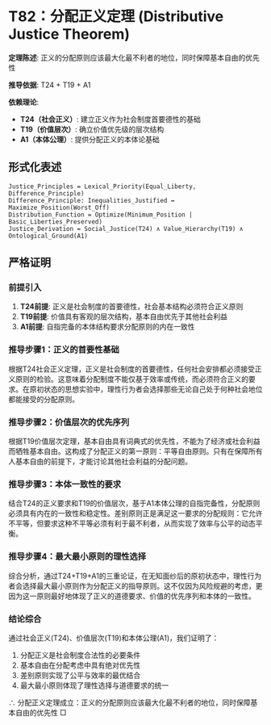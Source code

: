 # T82：分配正义定理 (Distributive Justice Theorem)

**定理陈述**: 正义的分配原则应该最大化最不利者的地位，同时保障基本自由的优先性

**推导依据**: T24 + T19 + A1

**依赖理论**:
- **T24（社会正义）**: 建立正义作为社会制度首要德性的基础
- **T19（价值层次）**: 确立价值优先级的层次结构
- **A1（本体公理）**: 提供分配正义的本体论基础

## 形式化表述
```
Justice_Principles = Lexical_Priority(Equal_Liberty, Difference_Principle)
Difference_Principle: Inequalities_Justified ↔ Maximize_Position(Worst_Off)
Distribution_Function = Optimize(Minimum_Position | Basic_Liberties_Preserved)
Justice_Derivation = Social_Justice(T24) ∧ Value_Hierarchy(T19) ∧ Ontological_Ground(A1)
```

## 严格证明

### 前提引入
1. **T24前提**: 正义是社会制度的首要德性，社会基本结构必须符合正义原则
2. **T19前提**: 价值具有客观的层次结构，基本自由优先于其他社会利益
3. **A1前提**: 自指完备的本体结构要求分配原则的内在一致性

### 推导步骤1：正义的首要性基础
根据T24社会正义定理，正义是社会制度的首要德性，任何社会安排都必须接受正义原则的检验。这意味着分配制度不能仅基于效率或传统，而必须符合正义的要求。在原初状态的思想实验中，理性行为者会选择那些无论自己处于何种社会地位都能接受的分配原则。

### 推导步骤2：价值层次的优先序列
根据T19价值层次定理，基本自由具有词典式的优先性，不能为了经济或社会利益而牺牲基本自由。这构成了分配正义的第一原则：平等自由原则。只有在保障所有人基本自由的前提下，才能讨论其他社会利益的分配问题。

### 推导步骤3：本体一致性的要求
结合T24的正义要求和T19的价值层次，基于A1本体公理的自指完备性，分配原则必须具有内在的一致性和稳定性。差别原则正是满足这一要求的分配规则：它允许不平等，但要求这种不平等必须有利于最不利者，从而实现了效率与公平的动态平衡。

### 推导步骤4：最大最小原则的理性选择
综合分析，通过T24+T19+A1的三重论证，在无知面纱后的原初状态中，理性行为者会选择最大最小原则作为分配正义的指导原则。这不仅因为风险规避的考虑，更因为这一原则最好地体现了正义的道德要求、价值的优先序列和本体的一致性。

### 结论综合
通过社会正义(T24)、价值层次(T19)和本体公理(A1)，我们证明了：
1. 分配正义是社会制度合法性的必要条件
2. 基本自由在分配考虑中具有绝对优先性
3. 差别原则实现了公平与效率的最优结合
4. 最大最小原则体现了理性选择与道德要求的统一

∴ 分配正义定理成立：正义的分配原则应该最大化最不利者的地位，同时保障基本自由的优先性 □  